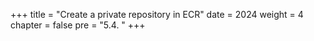 +++
title = "Create a private repository in ECR"
date = 2024
weight = 4
chapter = false
pre = "5.4. "
+++